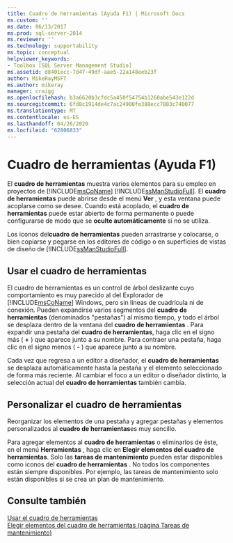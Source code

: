 ```yaml
---
title: Cuadro de herramientas (Ayuda F1) | Microsoft Docs
ms.custom: ''
ms.date: 06/13/2017
ms.prod: sql-server-2014
ms.reviewer: ''
ms.technology: supportability
ms.topic: conceptual
helpviewer_keywords:
- Toolbox [SQL Server Management Studio]
ms.assetid: d8401ecc-7d47-49df-aae5-22a148eeb23f
author: MikeRayMSFT
ms.author: mikeray
manager: craigg
ms.openlocfilehash: b3a6620b3cfdc5a450f54754b1260abe543e122d
ms.sourcegitcommit: 6fd8c1914de4c7ac24900fe388ecc7883c740077
ms.translationtype: MT
ms.contentlocale: es-ES
ms.lasthandoff: 04/26/2020
ms.locfileid: "62806833"
---
```

# <a name="toolbox-component-f1-help"></a>Cuadro de herramientas (Ayuda F1)

El **cuadro de herramientas** muestra varios elementos para su empleo en proyectos de [!INCLUDE[msCoName](../../includes/msconame-md.md)] [!INCLUDE[ssManStudioFull](../../includes/ssmanstudiofull-md.md)]. El **cuadro de herramientas** puede abrirse desde el menú **Ver** , y esta ventana puede acoplarse como se desee. Cuando está acoplado, el **cuadro de herramientas** puede estar abierto de forma permanente o puede configurarse de modo que se **oculte automáticamente** si no se utiliza.  
  
Los iconos del**cuadro de herramientas** pueden arrastrarse y colocarse, o bien copiarse y pegarse en los editores de código o en superficies de vistas de diseño de [!INCLUDE[ssManStudioFull](../../includes/ssmanstudiofull-md.md)].  
  
## <a name="using-the-toolbox"></a>Usar el cuadro de herramientas  
 El cuadro de herramientas es un control de árbol deslizante cuyo comportamiento es muy parecido al del Explorador de [!INCLUDE[msCoName](../../includes/msconame-md.md)] Windows, pero sin líneas de cuadrícula ni de conexión. Pueden expandirse varios segmentos del **cuadro de herramientas** (denominados "pestañas") al mismo tiempo, y todo el árbol se desplaza dentro de la ventana del **cuadro de herramientas** . Para expandir una pestaña del **cuadro de herramientas**, haga clic en el signo más ( **+** ) que aparece junto a su nombre. Para contraer una pestaña, haga clic en el signo menos ( **-** ) que aparece junto a su nombre.  
  
 Cada vez que regresa a un editor a diseñador, el **cuadro de herramientas** se desplaza automáticamente hasta la pestaña y el elemento seleccionado de forma más reciente. Al cambiar el foco a un editor o diseñador distinto, la selección actual del **cuadro de herramientas** también cambia.  
  
## <a name="customizing-the-toolbox"></a>Personalizar el cuadro de herramientas  
 Reorganizar los elementos de una pestaña y agregar pestañas y elementos personalizados al **cuadro de herramientas**es muy sencillo.  
  
 Para agregar elementos al **cuadro de herramientas** o eliminarlos de éste, en el menú **Herramientas** , haga clic en **Elegir elementos del cuadro de herramientas**. Solo las **tareas de mantenimiento** pueden estar disponibles como iconos del **cuadro de herramientas** . No todos los componentes están siempre disponibles. Por ejemplo, las tareas de mantenimiento solo están disponibles si se crea un plan de mantenimiento.  
  
## <a name="see-also"></a>Consulte también  
 [Usar el cuadro de herramientas](../../ssms/use-the-toolbox.md)   
 [Elegir elementos del cuadro de herramientas &#40;página Tareas de mantenimiento&#41;](../../ssms/menu-help/choose-toolbox-items-maintenance-tasks-page.md)  
